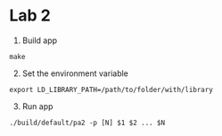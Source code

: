 # Lab 2

1. Build app
```shell
make
```
2. Set the environment variable
```shell
export LD_LIBRARY_PATH=/path/to/folder/with/library
```

3. Run app
```shell
./build/default/pa2 -p [N] $1 $2 ... $N
```

